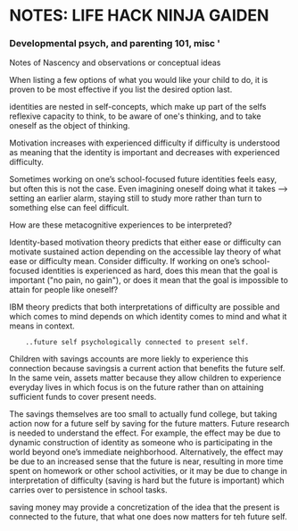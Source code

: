 # NOTES: LIFE HACK NINJA GAIDEN

### Developmental psych, and parenting 101, misc '
Notes of Nascency and observations or conceptual ideas

When listing a few options of what you would like your child to do, it is
proven to be most effective if you list the desired option last.


identities  are nested in self-concepts, which make up part of the selfs
reflexive capacity to think, to be aware of one's thinking, and to take oneself
as the object of thinking.

Motivation increases with experienced difficulty if difficulty is understood as meaning that the identity is important and decreases with experienced difficulty.


Sometimes  working  on  one’s  school-focused  future
identities  feels  easy,  but  often  this  is  not  the  case. 
 Even imagining  oneself  doing  what  it  takes  -->  setting  an  earlier
alarm,  staying  still  to  study  more  rather  than  turn  to
something  else  can  feel  difficult.

 How  are  these  metacognitive  experiences  to be  interpreted? 

 Identity-based  motivation  theory  predicts  that  either  ease  or  difficulty  can  motivate  sustained
action  depending  on  the  accessible  lay  theory  of  what  ease
or  difficulty  mean.  Consider  difficulty.  If  working  on  one’s
school-focused  identities is experienced as hard, does this mean that the goal
is important ("no pain, no gain"),
 or does it mean that the goal is impossible to attain for people like oneself?
 
 IBM theory predicts that both interpretations of difficulty are possible and which comes to mind depends on which identity comes to mind and what it means in context.
 
		..future self psychologically connected to present self.
 
 Children with savings  accounts are more liekly to experience this connection because savingsis a current action that benefits the future self. In the same vein, assets matter because they allow children to experience everyday lives in which focus is on the future rather than on attaining sufficient funds to cover present needs.
 
 The  savings  themselves
are  too  small  to  actually  fund  college,  but  taking  action
now  for  a  future  self  by  saving  for  the  future  matters.
Future  research  is  needed  to  understand  the  effect.  For
example,  the  effect  may  be  due  to  dynamic  construction  of
identity  as  someone  who  is  participating  in  the  world
beyond  one’s  immediate  neighborhood.  Alternatively,  the
effect  may  be  due  to  an  increased  sense  that  the  future  is
near,  resulting  in  more  time  spent  on  homework  or  other
school  activities,  or  it  may  be  due  to  change  in  interpretation  of  difficulty  (saving  is  hard  but  the  future  is  important)
which  carries  over  to  persistence  in  school  tasks.


saving money may provide a concretization of the idea that the present is connected to the future, that what one does now matters
for teh future self.
